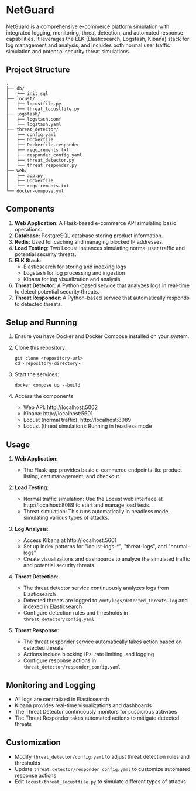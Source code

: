 # NetGuard

NetGuard is a comprehensive e-commerce platform simulation with integrated logging, monitoring, threat detection, and automated response capabilities. It leverages the ELK (Elasticsearch, Logstash, Kibana) stack for log management and analysis, and includes both normal user traffic simulation and potential security threat simulations.

## Project Structure

```
.
├── db/
│   └── init.sql
├── locust/
│   ├── locustfile.py
│   └── threat_locustfile.py
├── logstash/
│   ├── logstash.conf
│   └── logstash.yaml
├── threat_detector/
│   ├── config.yaml
│   ├── Dockerfile
│   ├── Dockerfile.responder
│   ├── requirements.txt
│   ├── responder_config.yaml
│   ├── threat_detector.py
│   └── threat_responder.py
├── web/
│   ├── app.py
│   ├── Dockerfile
│   └── requirements.txt
└── docker-compose.yml
```

## Components

1. **Web Application**: A Flask-based e-commerce API simulating basic operations.
2. **Database**: PostgreSQL database storing product information.
3. **Redis**: Used for caching and managing blocked IP addresses.
4. **Load Testing**: Two Locust instances simulating normal user traffic and potential security threats.
5. **ELK Stack**: 
   - Elasticsearch for storing and indexing logs
   - Logstash for log processing and ingestion
   - Kibana for log visualization and analysis
6. **Threat Detector**: A Python-based service that analyzes logs in real-time to detect potential security threats.
7. **Threat Responder**: A Python-based service that automatically responds to detected threats.

## Setup and Running

1. Ensure you have Docker and Docker Compose installed on your system.

2. Clone this repository:
   ```
   git clone <repository-url>
   cd <repository-directory>
   ```

3. Start the services:
   ```
   docker compose up --build
   ```

4. Access the components:
   - Web API: http://localhost:5002
   - Kibana: http://localhost:5601
   - Locust (normal traffic): http://localhost:8089
   - Locust (threat simulation): Running in headless mode

## Usage

1. **Web Application**: 
   - The Flask app provides basic e-commerce endpoints like product listing, cart management, and checkout.

2. **Load Testing**:
   - Normal traffic simulation: Use the Locust web interface at http://localhost:8089 to start and manage load tests.
   - Threat simulation: This runs automatically in headless mode, simulating various types of attacks.

3. **Log Analysis**:
   - Access Kibana at http://localhost:5601
   - Set up index patterns for "locust-logs-*", "threat-logs", and "normal-logs"
   - Create visualizations and dashboards to analyze the simulated traffic and potential security threats

4. **Threat Detection**:
   - The threat detector service continuously analyzes logs from Elasticsearch
   - Detected threats are logged to `/mnt/logs/detected_threats.log` and indexed in Elasticsearch
   - Configure detection rules and thresholds in `threat_detector/config.yaml`

5. **Threat Response**:
   - The threat responder service automatically takes action based on detected threats
   - Actions include blocking IPs, rate limiting, and logging
   - Configure response actions in `threat_detector/responder_config.yaml`

## Monitoring and Logging

- All logs are centralized in Elasticsearch
- Kibana provides real-time visualizations and dashboards
- The Threat Detector continuously monitors for suspicious activities
- The Threat Responder takes automated actions to mitigate detected threats

## Customization

- Modify `threat_detector/config.yaml` to adjust threat detection rules and thresholds
- Update `threat_detector/responder_config.yaml` to customize automated response actions
- Edit `locust/threat_locustfile.py` to simulate different types of attacks
